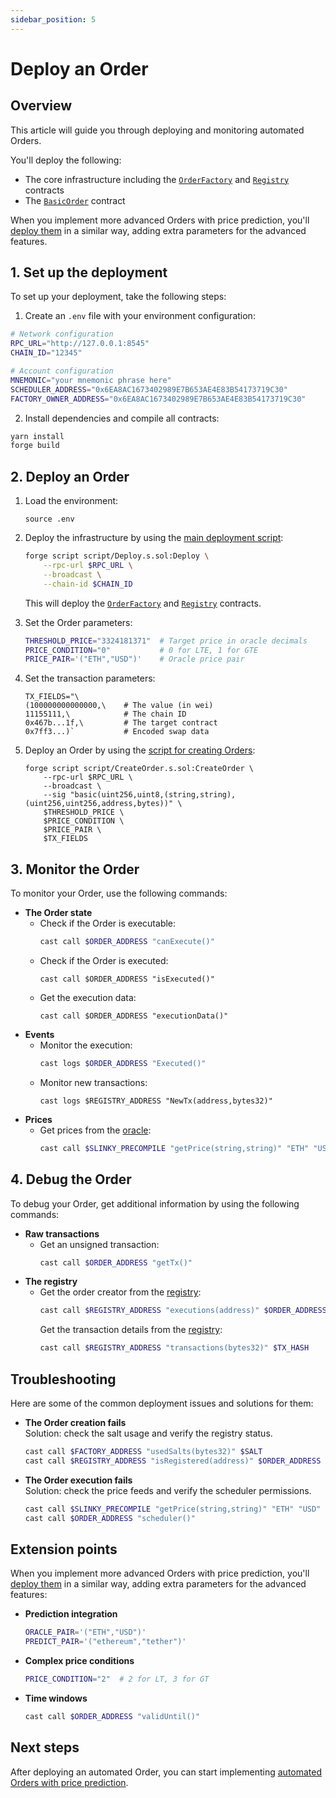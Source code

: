 ```yaml
---
sidebar_position: 5
---
```


# Deploy an Order

## Overview

This article will guide you through deploying and monitoring automated Orders.

You'll deploy the following:

- The core infrastructure including the [`OrderFactory`](../build-the-infrastructure-for-orders/implement-the-creation-of-orders) and [`Registry`](../build-an-onchain-ai-agent/build-the-infrastructure-for-orders/create-helpers-and-utils#3-implement-the-registry) contracts
- The [`BasicOrder`](implement-orders) contract

When you implement more advanced Orders with price prediction, you'll [deploy them](../implement-automated-orders-with-price-prediction/deploy-an-order) in a similar way, adding extra parameters for the advanced features.

## 1. Set up the deployment

To set up your deployment, take the following steps:

1. Create an `.env` file with your environment configuration:

```bash
# Network configuration
RPC_URL="http://127.0.0.1:8545"
CHAIN_ID="12345"

# Account configuration
MNEMONIC="your mnemonic phrase here"
SCHEDULER_ADDRESS="0x6EA8AC1673402989E7B653AE4E83B54173719C30"
FACTORY_OWNER_ADDRESS="0x6EA8AC1673402989E7B653AE4E83B54173719C30"
```

2. Install dependencies and compile all contracts:

```bash
yarn install
forge build   
```

## 2. Deploy an Order

1. Load the environment:

   ```
   source .env
   ```

2. Deploy the infrastructure by using the [main deployment script](../build-the-infrastructure-for-orders/create-deployment-scripts#1-implement-the-main-deployment-script):
   
   ```bash
   forge script script/Deploy.s.sol:Deploy \
       --rpc-url $RPC_URL \
       --broadcast \
       --chain-id $CHAIN_ID
   ```
  
   This will deploy the [`OrderFactory`](../build-the-infrastructure-for-orders/implement-the-creation-of-orders) and [`Registry`](../build-an-onchain-ai-agent/build-the-infrastructure-for-orders/create-helpers-and-utils#3-implement-the-registry) contracts.

3. Set the Order parameters:
   
   ```bash
   THRESHOLD_PRICE="3324181371"  # Target price in oracle decimals
   PRICE_CONDITION="0"           # 0 for LTE, 1 for GTE
   PRICE_PAIR='("ETH","USD")'    # Oracle price pair
   ```

4. Set the transaction parameters:

   ```
   TX_FIELDS="\
   (100000000000000,\    # The value (in wei)
   11155111,\            # The chain ID
   0x467b...1f,\         # The target contract
   0x7ff3...)`           # Encoded swap data
   ```

5. Deploy an Order by using the [script for creating Orders](../build-the-infrastructure-for-orders/create-deployment-scripts#2-implement-the-script-for-creating-orders):
   
   ```
   forge script script/CreateOrder.s.sol:CreateOrder \
       --rpc-url $RPC_URL \
       --broadcast \
       --sig "basic(uint256,uint8,(string,string),(uint256,uint256,address,bytes))" \
       $THRESHOLD_PRICE \
       $PRICE_CONDITION \
       $PRICE_PAIR \
       $TX_FIELDS
   ```

## 3. Monitor the Order

To monitor your Order, use the following commands:

- **The Order state**
  - Check if the Order is executable:  
    ```bash
    cast call $ORDER_ADDRESS "canExecute()"
    ```
  - Check if the Order is executed:  
     ```
     cast call $ORDER_ADDRESS "isExecuted()"
     ```
  - Get the execution data:
    ```
    cast call $ORDER_ADDRESS "executionData()"
    ```
- **Events**
  - Monitor the execution:  
    ```bash
    cast logs $ORDER_ADDRESS "Executed()"
    ```
  - Monitor new transactions:  
    ```
    cast logs $REGISTRY_ADDRESS "NewTx(address,bytes32)"
    ```
- **Prices**
  - Get prices from the [oracle](../build-the-infrastructure-for-orders/create-mock-precompiles#11-create-a-slinky-precompile):
    ```bash
    cast call $SLINKY_PRECOMPILE "getPrice(string,string)" "ETH" "USD"
    ```

## 4. Debug the Order

To debug your Order, get additional information by using the following commands:

- **Raw transactions**  
  - Get an unsigned transaction:  
    ```bash
    cast call $ORDER_ADDRESS "getTx()"
    ```
- **The registry**  
  - Get the order creator from the [registry](../build-the-infrastructure-for-orders/create-helpers-and-utils#3-implement-the-registry):
    ```bash
    cast call $REGISTRY_ADDRESS "executions(address)" $ORDER_ADDRESS
    ```
    Get the transaction details from the [registry](../build-the-infrastructure-for-orders/create-helpers-and-utils#3-implement-the-registry):
    ```bash
    cast call $REGISTRY_ADDRESS "transactions(bytes32)" $TX_HASH
    ```

## Troubleshooting

Here are some of the common deployment issues and solutions for them:

- **The Order creation fails**  
  Solution: check the salt usage and verify the registry status.
  ```bash
  cast call $FACTORY_ADDRESS "usedSalts(bytes32)" $SALT
  cast call $REGISTRY_ADDRESS "isRegistered(address)" $ORDER_ADDRESS
  ```
- **The Order execution fails**  
  Solution: check the price feeds and verify the scheduler permissions.
  ```bash
  cast call $SLINKY_PRECOMPILE "getPrice(string,string)" "ETH" "USD"
  cast call $ORDER_ADDRESS "scheduler()"
  ```

## Extension points

When you implement more advanced Orders with price prediction, you'll [deploy them](../implement-automated-orders-with-price-prediction/deploy-an-order) in a similar way, adding extra parameters for the advanced features:

- **Prediction integration**  
  ```bash
  ORACLE_PAIR='("ETH","USD")'
  PREDICT_PAIR='("ethereum","tether")'
  ```
- **Complex price conditions**
  ```bash
  PRICE_CONDITION="2"  # 2 for LT, 3 for GT
  ```
- **Time windows**
  ```bash
  cast call $ORDER_ADDRESS "validUntil()"
  ```

## Next steps

After deploying an automated Order, you can start implementing [automated Orders with price prediction](../implement-automated-orders-with-price-prediction/introduction).